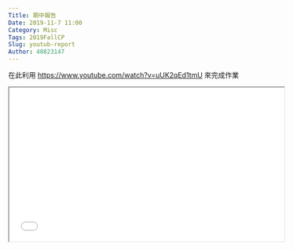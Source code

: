 ```yaml
---
Title: 期中報告
Date: 2019-11-7 11:00
Category: Misc
Tags: 2019FallCP
Slug: youtub-report
Author: 40823147
---
```


在此利用 https://www.youtube.com/watch?v=uUK2qEd1tmU 來完成作業

<iframe width="560" height="314" src="//www.youtube.com/embed/uUK2qEd1tmU" allowfullscreen="allowfullscreen"></iframe>

<!-- PELICAN_END_SUMMARY -->

<script  src="/yts/jsbin/scheduler-vfl3S_KkK/scheduler.js" type="text/javascript" name="scheduler/scheduler" ></script>  
  
<script  src="/yts/jsbin/player_ias-vflnIZbi2/zh_TW/base.js" type="text/javascript" name="player_ias/base" ></script>  
<script >if (window.ytcsi) {window.ytcsi.tick("csl", null, '');}</script>
  <style name="www-roboto" >@font-face{font-family:'Roboto';font-style:normal;font-weight:500;src:local('Roboto Medium'),local('Roboto-Medium'),url(//fonts.gstatic.com/s/roboto/v18/KFOlCnqEu92Fr1MmEU9fCRc4EsA.woff2)format('woff2');unicode-range:U+0460-052F,U+1C80-1C88,U+20B4,U+2DE0-2DFF,U+A640-A69F,U+FE2E-FE2F;}@font-face{font-family:'Roboto';font-style:normal;font-weight:500;src:local('Roboto Medium'),local('Roboto-Medium'),url(//fonts.gstatic.com/s/roboto/v18/KFOlCnqEu92Fr1MmEU9fABc4EsA.woff2)format('woff2');unicode-range:U+0400-045F,U+0490-0491,U+04B0-04B1,U+2116;}@font-face{font-family:'Roboto';font-style:normal;font-weight:500;src:local('Roboto Medium'),local('Roboto-Medium'),url(//fonts.gstatic.com/s/roboto/v18/KFOlCnqEu92Fr1MmEU9fCBc4EsA.woff2)format('woff2');unicode-range:U+1F00-1FFF;}@font-face{font-family:'Roboto';font-style:normal;font-weight:500;src:local('Roboto Medium'),local('Roboto-Medium'),url(//fonts.gstatic.com/s/roboto/v18/KFOlCnqEu92Fr1MmEU9fBxc4EsA.woff2)format('woff2');unicode-range:U+0370-03FF;}@font-face{font-family:'Roboto';font-style:normal;font-weight:500;src:local('Roboto Medium'),local('Roboto-Medium'),url(//fonts.gstatic.com/s/roboto/v18/KFOlCnqEu92Fr1MmEU9fCxc4EsA.woff2)format('woff2');unicode-range:U+0102-0103,U+0110-0111,U+1EA0-1EF9,U+20AB;}@font-face{font-family:'Roboto';font-style:normal;font-weight:500;src:local('Roboto Medium'),local('Roboto-Medium'),url(//fonts.gstatic.com/s/roboto/v18/KFOlCnqEu92Fr1MmEU9fChc4EsA.woff2)format('woff2');unicode-range:U+0100-024F,U+0259,U+1E00-1EFF,U+2020,U+20A0-20AB,U+20AD-20CF,U+2113,U+2C60-2C7F,U+A720-A7FF;}@font-face{font-family:'Roboto';font-style:normal;font-weight:500;src:local('Roboto Medium'),local('Roboto-Medium'),url(//fonts.gstatic.com/s/roboto/v18/KFOlCnqEu92Fr1MmEU9fBBc4.woff2)format('woff2');unicode-range:U+0000-00FF,U+0131,U+0152-0153,U+02BB-02BC,U+02C6,U+02DA,U+02DC,U+2000-206F,U+2074,U+20AC,U+2122,U+2191,U+2193,U+2212,U+2215,U+FEFF,U+FFFD;}@font-face{font-family:'Roboto';font-style:normal;font-weight:400;src:local('Roboto Regular'),local('Roboto-Regular'),url(//fonts.gstatic.com/s/roboto/v18/KFOmCnqEu92Fr1Mu72xKOzY.woff2)format('woff2');unicode-range:U+0460-052F,U+1C80-1C88,U+20B4,U+2DE0-2DFF,U+A640-A69F,U+FE2E-FE2F;}@font-face{font-family:'Roboto';font-style:normal;font-weight:400;src:local('Roboto Regular'),local('Roboto-Regular'),url(//fonts.gstatic.com/s/roboto/v18/KFOmCnqEu92Fr1Mu5mxKOzY.woff2)format('woff2');unicode-range:U+0400-045F,U+0490-0491,U+04B0-04B1,U+2116;}@font-face{font-family:'Roboto';font-style:normal;font-weight:400;src:local('Roboto Regular'),local('Roboto-Regular'),url(//fonts.gstatic.com/s/roboto/v18/KFOmCnqEu92Fr1Mu7mxKOzY.woff2)format('woff2');unicode-range:U+1F00-1FFF;}@font-face{font-family:'Roboto';font-style:normal;font-weight:400;src:local('Roboto Regular'),local('Roboto-Regular'),url(//fonts.gstatic.com/s/roboto/v18/KFOmCnqEu92Fr1Mu4WxKOzY.woff2)format('woff2');unicode-range:U+0370-03FF;}@font-face{font-family:'Roboto';font-style:normal;font-weight:400;src:local('Roboto Regular'),local('Roboto-Regular'),url(//fonts.gstatic.com/s/roboto/v18/KFOmCnqEu92Fr1Mu7WxKOzY.woff2)format('woff2');unicode-range:U+0102-0103,U+0110-0111,U+1EA0-1EF9,U+20AB;}@font-face{font-family:'Roboto';font-style:normal;font-weight:400;src:local('Roboto Regular'),local('Roboto-Regular'),url(//fonts.gstatic.com/s/roboto/v18/KFOmCnqEu92Fr1Mu7GxKOzY.woff2)format('woff2');unicode-range:U+0100-024F,U+0259,U+1E00-1EFF,U+2020,U+20A0-20AB,U+20AD-20CF,U+2113,U+2C60-2C7F,U+A720-A7FF;}@font-face{font-family:'Roboto';font-style:normal;font-weight:400;src:local('Roboto Regular'),local('Roboto-Regular'),url(//fonts.gstatic.com/s/roboto/v18/KFOmCnqEu92Fr1Mu4mxK.woff2)format('woff2');unicode-range:U+0000-00FF,U+0131,U+0152-0153,U+02BB-02BC,U+02C6,U+02DA,U+02DC,U+2000-206F,U+2074,U+20AC,U+2122,U+2191,U+2193,U+2212,U+2215,U+FEFF,U+FFFD;}@font-face{font-family:'Roboto';font-style:italic;font-weight:400;src:local('Roboto Italic'),local('Roboto-Italic'),url(//fonts.gstatic.com/s/roboto/v18/KFOkCnqEu92Fr1Mu51xFIzIFKw.woff2)format('woff2');unicode-range:U+0460-052F,U+1C80-1C88,U+20B4,U+2DE0-2DFF,U+A640-A69F,U+FE2E-FE2F;}@font-face{font-family:'Roboto';font-style:italic;font-weight:400;src:local('Roboto Italic'),local('Roboto-Italic'),url(//fonts.gstatic.com/s/roboto/v18/KFOkCnqEu92Fr1Mu51xMIzIFKw.woff2)format('woff2');unicode-range:U+0400-045F,U+0490-0491,U+04B0-04B1,U+2116;}@font-face{font-family:'Roboto';font-style:italic;font-weight:400;src:local('Roboto Italic'),local('Roboto-Italic'),url(//fonts.gstatic.com/s/roboto/v18/KFOkCnqEu92Fr1Mu51xEIzIFKw.woff2)format('woff2');unicode-range:U+1F00-1FFF;}@font-face{font-family:'Roboto';font-style:italic;font-weight:400;src:local('Roboto Italic'),local('Roboto-Italic'),url(//fonts.gstatic.com/s/roboto/v18/KFOkCnqEu92Fr1Mu51xLIzIFKw.woff2)format('woff2');unicode-range:U+0370-03FF;}@font-face{font-family:'Roboto';font-style:italic;font-weight:400;src:local('Roboto Italic'),local('Roboto-Italic'),url(//fonts.gstatic.com/s/roboto/v18/KFOkCnqEu92Fr1Mu51xHIzIFKw.woff2)format('woff2');unicode-range:U+0102-0103,U+0110-0111,U+1EA0-1EF9,U+20AB;}@font-face{font-family:'Roboto';font-style:italic;font-weight:400;src:local('Roboto Italic'),local('Roboto-Italic'),url(//fonts.gstatic.com/s/roboto/v18/KFOkCnqEu92Fr1Mu51xGIzIFKw.woff2)format('woff2');unicode-range:U+0100-024F,U+0259,U+1E00-1EFF,U+2020,U+20A0-20AB,U+20AD-20CF,U+2113,U+2C60-2C7F,U+A720-A7FF;}@font-face{font-family:'Roboto';font-style:italic;font-weight:400;src:local('Roboto Italic'),local('Roboto-Italic'),url(//fonts.gstatic.com/s/roboto/v18/KFOkCnqEu92Fr1Mu51xIIzI.woff2)format('woff2');unicode-range:U+0000-00FF,U+0131,U+0152-0153,U+02BB-02BC,U+02C6,U+02DA,U+02DC,U+2000-206F,U+2074,U+20AC,U+2122,U+2191,U+2193,U+2212,U+2215,U+FEFF,U+FFFD;}@font-face{font-family:'Roboto';font-style:italic;font-weight:500;src:local('Roboto Medium Italic'),local('Roboto-MediumItalic'),url(//fonts.gstatic.com/s/roboto/v18/KFOjCnqEu92Fr1Mu51S7ACc3CsTKlA.woff2)format('woff2');unicode-range:U+0460-052F,U+1C80-1C88,U+20B4,U+2DE0-2DFF,U+A640-A69F,U+FE2E-FE2F;}@font-face{font-family:'Roboto';font-style:italic;font-weight:500;src:local('Roboto Medium Italic'),local('Roboto-MediumItalic'),url(//fonts.gstatic.com/s/roboto/v18/KFOjCnqEu92Fr1Mu51S7ACc-CsTKlA.woff2)format('woff2');unicode-range:U+0400-045F,U+0490-0491,U+04B0-04B1,U+2116;}@font-face{font-family:'Roboto';font-style:italic;font-weight:500;src:local('Roboto Medium Italic'),local('Roboto-MediumItalic'),url(//fonts.gstatic.com/s/roboto/v18/KFOjCnqEu92Fr1Mu51S7ACc2CsTKlA.woff2)format('woff2');unicode-range:U+1F00-1FFF;}@font-face{font-family:'Roboto';font-style:italic;font-weight:500;src:local('Roboto Medium Italic'),local('Roboto-MediumItalic'),url(//fonts.gstatic.com/s/roboto/v18/KFOjCnqEu92Fr1Mu51S7ACc5CsTKlA.woff2)format('woff2');unicode-range:U+0370-03FF;}@font-face{font-family:'Roboto';font-style:italic;font-weight:500;src:local('Roboto Medium Italic'),local('Roboto-MediumItalic'),url(//fonts.gstatic.com/s/roboto/v18/KFOjCnqEu92Fr1Mu51S7ACc1CsTKlA.woff2)format('woff2');unicode-range:U+0102-0103,U+0110-0111,U+1EA0-1EF9,U+20AB;}@font-face{font-family:'Roboto';font-style:italic;font-weight:500;src:local('Roboto Medium Italic'),local('Roboto-MediumItalic'),url(//fonts.gstatic.com/s/roboto/v18/KFOjCnqEu92Fr1Mu51S7ACc0CsTKlA.woff2)format('woff2');unicode-range:U+0100-024F,U+0259,U+1E00-1EFF,U+2020,U+20A0-20AB,U+20AD-20CF,U+2113,U+2C60-2C7F,U+A720-A7FF;}@font-face{font-family:'Roboto';font-style:italic;font-weight:500;src:local('Roboto Medium Italic'),local('Roboto-MediumItalic'),url(//fonts.gstatic.com/s/roboto/v18/KFOjCnqEu92Fr1Mu51S7ACc6CsQ.woff2)format('woff2');unicode-range:U+0000-00FF,U+0131,U+0152-0153,U+02BB-02BC,U+02C6,U+02DA,U+02DC,U+2000-206F,U+2074,U+20AC,U+2122,U+2191,U+2193,U+2212,U+2215,U+FEFF,U+FFFD;}</style><script name="www-roboto" >if (document.fonts && document.fonts.load) {document.fonts.load("400 10pt Roboto", "中");document.fonts.load("500 10pt Roboto", "中");}</script>